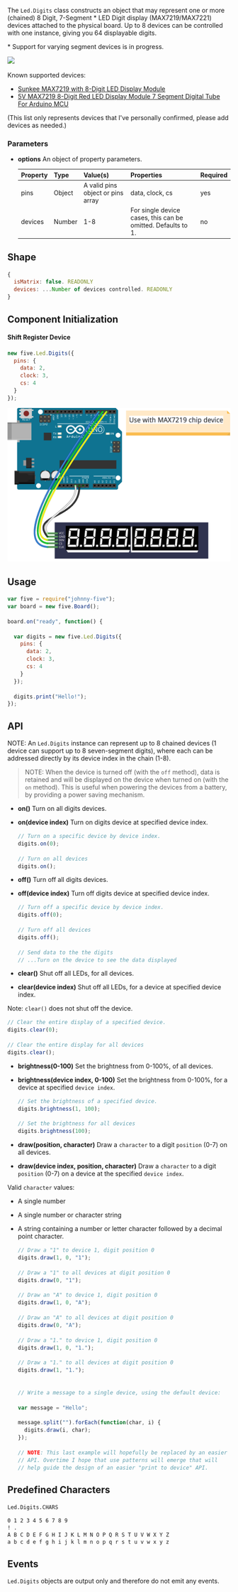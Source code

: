 The `Led.Digits` class constructs an object that may represent one or more (chained) 8 Digit, 7-Segment \* LED Digit display (MAX7219/MAX7221) devices attached to the physical board. Up to 8 devices can be controlled with one instance, giving you 64 displayable digits.

\* Support for varying segment devices is in progress.

![](http://ecx.images-amazon.com/images/I/61LJiwBPXHL._SL1500_.jpg)


Known supported devices: 

- [Sunkee MAX7219 with 8-Digit LED Display Module](http://www.amazon.com/Sunkee-MAX7219-8-Digit-Display-Module/dp/B00D3J04JC/)
- [5V MAX7219 8-Digit Red LED Display Module 7 Segment Digital Tube For Arduino MCU](http://www.amazon.com/MAX7219-8-Digit-Display-Segment-Digital/dp/B00IHQ7STK)

(This list only represents devices that I've personally confirmed, please add devices as needed.)


### Parameters


- **options** An object of property parameters.

  | Property | Type   | Value(s)                          | Properties                                                   | Required |
  |---------------|--------|-----------------------------------|--------------------------------------------------------------|----------|
  | pins          | Object | A valid pins object or pins array | data, clock, cs                                              | yes      |
  | devices       | Number | 1-8                               | For single device cases, this can be omitted. Defaults to 1. | no       |



## Shape

```js
{ 
  isMatrix: false. READONLY
  devices: ...Number of devices controlled. READONLY
}
```

## Component Initialization

#### Shift Register Device

```js
new five.Led.Digits({
  pins: {
    data: 2,
    clock: 3,
    cs: 4
  }
});
```

![Led.Digits](https://github.com/rwaldron/johnny-five/raw/master/docs/breadboard/led-digits-clock.png)




## Usage

```js
var five = require("johnny-five");
var board = new five.Board();

board.on("ready", function() {

  var digits = new five.Led.Digits({
    pins: {
      data: 2,
      clock: 3,
      cs: 4
    }
  });

  digits.print("Hello!");
});
```


## API

NOTE: An `Led.Digits` instance can represent up to 8 chained devices (1 device can support up to 8 seven-segment digits), where each can be addressed directly by its device index in the chain (1-8).

> NOTE: When the device is turned off (with the `off` method), data is retained and will be displayed on the device when turned on (with the `on` method). This is useful when powering the devices from a battery, by providing a power saving mechanism.

- **on()** Turn on all digits devices.
- **on(device index)** Turn on digits device at specified device index.

  ```js
  // Turn on a specific device by device index.
  digits.on(0);

  // Turn on all devices
  digits.on();
  ```

- **off()** Turn off all digits devices.
- **off(device index)** Turn off digits device at specified device index.

  ```js
  // Turn off a specific device by device index.
  digits.off(0);

  // Turn off all devices
  digits.off();

  // Send data to the the digits
  // ...Turn on the device to see the data displayed
  ```


- **clear()** Shut off all LEDs, for all devices.
- **clear(device index)** Shut off all LEDs, for a device at specified device index.

Note: `clear()` does not shut off the device.

  ```js
  // Clear the entire display of a specified device.
  digits.clear(0);

  // Clear the entire display for all devices
  digits.clear();
  ```


- **brightness(0-100)** Set the brightness from 0-100%, of all devices.
- **brightness(device index, 0-100)** Set the brightness from 0-100%, for a device at specified `device index`.


  ```js
  // Set the brightness of a specified device.
  digits.brightness(1, 100);

  // Set the brightness for all devices
  digits.brightness(100);
  ```


- **draw(position, character)** Draw a `character` to a digit `position` (0-7) on all devices.
- **draw(device index, position, character)** Draw a `character` to a digit `position` (0-7) on a device at the specified `device index`.

Valid `character` values: 

- A single number
- A single number or character string
- A string containing a number or letter character followed by a decimal point character.


  ```js
  // Draw a "1" to device 1, digit position 0
  digits.draw(1, 0, "1");

  // Draw a "1" to all devices at digit position 0
  digits.draw(0, "1");

  // Draw an "A" to device 1, digit position 0
  digits.draw(1, 0, "A");

  // Draw an "A" to all devices at digit position 0
  digits.draw(0, "A");

  // Draw a "1." to device 1, digit position 0
  digits.draw(1, 0, "1.");

  // Draw a "1." to all devices at digit position 0
  digits.draw(1, "1.");


  // Write a message to a single device, using the default device:

  var message = "Hello";

  message.split("").forEach(function(char, i) {
    digits.draw(i, char);
  });

  // NOTE: This last example will hopefully be replaced by an easier 
  // API. Overtime I hope that use patterns will emerge that will 
  // help guide the design of an easier "print to device" API.
  ```


## Predefined Characters

`Led.Digits.CHARS`

```
0 1 2 3 4 5 6 7 8 9   
! .
A B C D E F G H I J K L M N O P Q R S T U V W X Y Z
a b c d e f g h i j k l m n o p q r s t u v w x y z
```


## Events

`Led.Digits` objects are output only and therefore do not emit any events.
